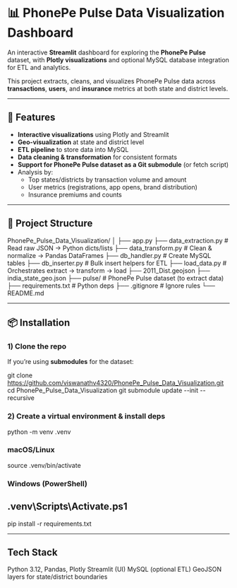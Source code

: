 # 📊 PhonePe Pulse Data Visualization Dashboard

An interactive **Streamlit** dashboard for exploring the **PhonePe Pulse** dataset, with **Plotly visualizations** and optional MySQL database integration for ETL and analytics.

This project extracts, cleans, and visualizes PhonePe Pulse data across **transactions**, **users**, and **insurance** metrics at both state and district levels.

---

## 🚀 Features
- **Interactive visualizations** using Plotly and Streamlit
- **Geo-visualization** at state and district level
- **ETL pipeline** to store data into MySQL
- **Data cleaning & transformation** for consistent formats
- **Support for PhonePe Pulse dataset as a Git submodule** (or fetch script)
- Analysis by:
  - Top states/districts by transaction volume and amount
  - User metrics (registrations, app opens, brand distribution)
  - Insurance premiums and counts

---

## 📂 Project Structure
PhonePe_Pulse_Data_Visualization/
│
├── app.py
├── data_extraction.py # Read raw JSON → Python dicts/lists
├── data_transform.py # Clean & normalize → Pandas DataFrames
├── db_handler.py # Create MySQL tables
├── db_inserter.py # Bulk insert helpers for ETL
├── load_data.py # Orchestrates extract → transform → load
├── 2011_Dist.geojson
├── india_state_geo.json
├── pulse/ # PhonePe Pulse dataset (to extract data)
├── requirements.txt # Python deps
├── .gitignore # Ignore rules
└── README.md


---

## 📦 Installation

### 1) Clone the repo

If you’re using **submodules** for the dataset:

git clone https://github.com/viswanathv4320/PhonePe_Pulse_Data_Visualization.git
cd PhonePe_Pulse_Data_Visualization
git submodule update --init --recursive

### 2) Create a virtual environment & install deps

python -m venv .venv
### macOS/Linux
source .venv/bin/activate
### Windows (PowerShell)
## \.venv\Scripts\Activate.ps1

pip install -r requirements.txt

---

## Tech Stack

Python 3.12, Pandas, Plotly
Streamlit (UI)
MySQL (optional ETL)
GeoJSON layers for state/district boundaries



